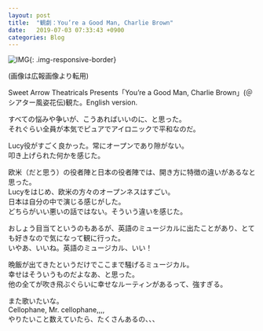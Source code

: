 ```yaml
---
layout: post
title:  "観劇：You’re a Good Man, Charlie Brown"
date:   2019-07-03 07:33:43 +0900
categories: Blog
---
```


![IMG]({{site.baseurl}}/img/20190703_01.jpg){: .img-responsive-border} 

(画像は広報画像より転用)

Sweet Arrow Theatricals Presents「You’re a Good Man, Charlie Brown」(＠シアター風姿花伝)観た。English version.  

すべての悩みや争いが、こうあればいいのに、と思った。  
それぐらい全員が本気でピュアでアイロニックで平和なのだ。

Lucy役がすごく良かった。常にオープンであり隙がない。  
叩き上げられた何かを感じた。

欧米（だと思う）の役者陣と日本の役者陣では、開き方に特徴の違いがあるなと思った。  
Lucyをはじめ、欧米の方々のオープンネスはすごい。  
日本は自分の中で演じる感じがした。  
どちらがいい悪いの話ではない。そういう違いを感じた。

おしょう目当てというのもあるが、英語のミュージカルに出たことがあり、とても好きなので気になって観に行った。  
いやあ、いいね。英語のミュージカル、いい！

晩飯が出てきたというだけでここまで騒げるミュージカル。  
幸せはそういうものだよなあ、と思った。  
他の全てが吹き飛ぶぐらいに幸せなルーティンがあるって、強すぎる。


また歌いたいな。  
Cellophane, Mr. cellophane,,,,  
やりたいこと数えていたら、たくさんあるの、、、
